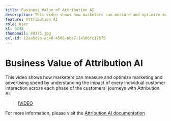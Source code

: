 ```yaml
---
title: Business Value of Attribution AI
description: This video shows how marketers can measure and optimize marketing and advertising spend by understanding the impact of every individual customer interaction across each phase of the customers' journeys with Attribution AI.
feature: Attribution AI
role: User
kt: 6248
thumbnail: 40375.jpg
exl-id: 12aa5c9a-ac48-4506-bbe7-14106fc17675
---
```

# Business Value of Attribution AI

This video shows how marketers can measure and optimize marketing and advertising spend by understanding the impact of every individual customer interaction across each phase of the customers' journeys with Attribution AI.

>[!VIDEO](https://video.tv.adobe.com/v/40375?quality=12&learn=on)

For  more information, please visit the [Attribution AI documentation](https://experienceleague.adobe.com/docs/experience-platform/intelligent-services/attribution-ai/overview.html)

